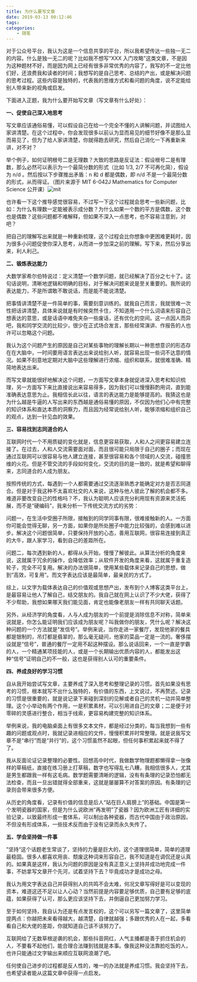 ```yaml
---
title: 为什么要写文章
date: 2019-03-13 00:12:46
tags:
categories:
	- 随笔
---
```


对于公众号平台，我认为这是一个信息共享的平台，所以我希望传达一些独一无二的内容。什么是独一无二的呢？比如我不想写“XXX 入门攻略”这类文章，不是因为这种题材不好，而是因为网上已经有很多非常优秀的内容了，我写的不一定比他们好，还浪费我和读者的时间；我想写的是自己思考、总结的产出，或是解决问题的思考过程。这些内容是独特的，代表我的思维方式和看问题的角度，说不定能给别人带来新的视角或启发。

下面进入正题，我为什么要开始写文章（写文章有什么好处）：

**一、促使自己深入地思考**

写文章应该通俗易懂，可以假设自己在给一个完全不懂的人讲解问题，并试图给人家讲清楚。在这个过程中，你会发现很多以前认为显而易见的细节好像不是那么显而易见了，但为了给人家讲清楚，你就得跑去研究，然后自己消化一下再重新来讲，对不对？

举个例子，如何证明根号二是无理数？大致的思路是反证法：假设根号二是有理数，那么必然可以表示为一个最简分数的形式（比如 1/3, 2/7 不可再化简），假设为 n/d 。然后按以下步骤推出矛盾：n 和 d 都是偶数，即 n/d 不是一个最简分数的形式，从而得证。（图片来源于 MIT 6-042J  Mathematics for Computer Science 公开课）![mit](https://github.com/fudonglai/merge_reponsitories/blob/master/1549960242868.png?raw=true)

也许看一下这个推导感觉很容易，不过写一下这个过程就会思考一些新问题，比如：为什么有理数一定能被表示成分数？为什么如果一个数的平方是偶数，这个数也是偶数？这些问题都不难解释，但如果不深入一点思考，也不容易注意到，对吧？

把自己的理解写出来就是一种重新梳理，这个过程会比你想象中更困难更耗时，因为很多小问题促使你深入思考，从而进一步加深之前的理解。写下来，然后分享出来，利人利己。

**二、锻炼表达能力**

大数学家希尔伯特说过：定义清楚一个数学问题，就已经解决了百分之七十了。这句话说明，清晰地逻辑和明确的目标，对于解决问题来说是至关重要的。我所说的表达能力，不是所谓敢不敢说话，而是能不能说清楚。

把事情讲清楚不是一件简单的事，需要刻意训练的。就我自己而言，我就很难一次性把话讲清楚，具体来说就是有时候突然卡住，不知道用一个什么词语来形容自己想表达的意思，或是话语中难免夹杂一些废话，还有优化的空间。这一点因人而异吧，我和同学交流的比较少，很少在正式场合发言，那些经常演讲、作报告的人也许可以忽略这个问题。

我认为这个问题产生的原因是自己对某些事物的理解长期以一种思想意识的形态存在在大脑中，一时间要用语言表达出来说给别人听，就容易出现一些词不达意的情况。如果不刻意地定期对大脑中这些理解进行浓缩、组织和联系，就很难准确、精简地表达出来。

而写文章就能很好地解决这个问题，一方面写文章本身就促进深入思考和知识梳理，另一方面写下来比直接说出来容易得多，因为我们可以慢慢斟酌用词，直到能准确表达意思为止。我相信长此以往，语言的表达能力是能够提高的。我猜这也是为什么越是牛逼的人写出来的东西越是通俗易懂的原因，不仅因为他们心中有完整的知识体系和直达本质的洞察力，而且因为经常说给别人听，能够浓缩和组织自己的观点，达到一针见血的效果。

**三、容易找到志同道合的人**

互联网时代一个不用质疑的变化就是，信息更容易获取，人和人之间更容易建立连接了。在过去，人和人交流需要面对面，而且很可能只局限于自己的圈子；而现在通过互联网可以很容易与他人建立连接，甚至很容易和各个领域的人交流，碰撞思维的火花。但是不管交流的手段如何变化，交流的目的是一致的，就是希望和聊得来，志同道合的人成为朋友。

按照传统的方式，每遇到一个人都需要通过交流逐渐熟悉才能确定对方是否志同道合。但是对于我这种不太喜欢社交的人来说，这种与他人彼此了解的机会都不多。难道非要改变自己的性格吗？不，我认为聪明人应该充分利用现有资源来灵活拓展，而不是“硬编码”，我来分析一下传统交流方式的劣势：

问题一，在生活中受圈子所限，接触到的同学同事有限，很难接触新的人。一方面你可能会觉得无聊，另一方面，如果你是所处圈子中能力比较强的，会感到难以进步。解决这个问题很简单，只要保持开放的心态，善用互联网，很容易连接到真正的大牛，跟人家学习，看到自己的差距所在。

问题二，每次遇到新的人，都得从头开始，慢慢了解彼此。从算法分析的角度来说，这就属于冗余的操作，会降低效率；从软件开发的角度来看，这就属于重复造轮子，完全不可复用。解决的办法很简单，使用某些载体来记录自己的思想，做到“高效，可复用”。而文字表达应该是最简单，最亲民的方式了。

综上，以文字为载体表达自己的价值观或思想产出，发布到个人博客这类平台上，是最容易让他人了解自己，结交朋友的。我自己就在网上认识了不少大佬，获得了不少帮助，我想如果哪天我们能见面，肯定也能像老朋友一样有共同聊天话题。

另外，从经济学的角度看，人与人成为朋友的一个前提是消除信息不对称，简单来说就是，你怎么能证明我们应该成为朋友呢？叫我做你的朋友，凭什么呢？解决这种问题的一个方法就是“发信号”。举例来说，当你走进一家餐厅，发现他家的餐具都是银制的，吊灯都是翡翠的，那么毫无疑问，他家的菜品一定是一流的。奢侈摆设就是“信号”，普通的餐厅一定用不起这种摆设。那么说话回来，一个一直是学霸的人，一个精通某项技能的人，或是一个长期输出优质内容的人，都能发出这种“信号”证明自己的不一般，这也是获得别人认可的重要条件。

**四、养成良好的学习习惯**

自从我开始尝试写文章，主要养成了深入思考和整理记录的习惯。首先如果没有思考的习惯，根本就写不出什么独特的，有价值的东西，上文说过，不再赘述。记录的习惯是很重要的，就是说记录下来碰到深刻的见解或者自己的灵机一动并简单整理。这个小举动有两个作用，一是积累素材，可以引用进自己的文章；二是便于对零碎的灵感进行整合，相当于线索，更容易构建完整的知识体系。

举例来说，我的电脑桌面上有很多文本文件，都是经过分类的，每当我想到一些有趣的问题或观点时，我就记录进相应的文件，慢慢积累并时常整理。就是说我写文章不是“串行”而是“并行”的，这个习惯虽然不起眼，但任何事积累起来就不得了了。

我从反面论证记录整理的必要性。回想高中时代，我做数学物理题都懒得拿一张像样的草稿纸，直接在练习册上打草稿，数字也写得乱七八糟，我相信很多人，尤其是男生都跟我一样有这毛病。数学题需要清晰的逻辑，没有有条理的记录恐怕都无法检查，而且一旦出错就得全部重来，这就是屡屡算不对答案的原因。有条理的记录则会带来很多方便。

从历史的角度看，记录有价值的信息是后人“站在巨人肩膀上”的基础。中国是第一个发明瓷器的国家，但是为什么说欧洲“再发明”了瓷器？因为欧洲工匠有详细的实验记录，以致最终形成一套体系，可以制出各种瓷器，而古代中国由于政治原因，不但没有形成体系，一些技术反而由于没有记录而永久失传了。

**五、学会坚持做一件事**

”坚持“这个话题老生常谈了，坚持的力量是巨大的，这个道理很简单，简单的道理最稳固。很多人都喜欢用丧、颓废这种词来形容自己，我不知道是在调侃还是认真的。如果真是这样，我认为问题的原因是没有真正意义上坚持并成功地完成一件事，不妨拿写文章开个先河，试着坚持下去？毕竟成功才是成功之母。

我认为用文字表达自己并获得别人的共鸣不会太难，何况文章写得好是可以变现的资本，难道这还不足以让人心动？当然前提是内容要足够优质，自己要有足够的底蕴，如果获得了认可，那么更应该坚持下去，并倒逼自己更加努力学习。

至于如何坚持，我自认为还是有点发言权的，这个可以另写一篇文章了，这里简单提两点：你越把未来看得越大，越清楚，自律就越强；多跟优秀的人在一起，多看看自己和大佬的差距，你就知道自己该不该努力了。

互联网给了无数草根逆袭的机会，那些抖音网红，人气主播都是善于抓住机会的人，不要看不起他们，能合理合法赚到钱就是本事。像我这种没法靠脸吃饭的人，也许只能通过文字输出来顺应互联网浪潮了吧。

任何使自己进步的过程都是反人性的，唯一的办法就是养成习惯。我会坚持下去，也希望读者能从这篇文章中获得一点启发。